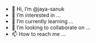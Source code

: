 - 👋 Hi, I’m @jaya-sanuk
- 👀 I’m interested in ...
- 🌱 I’m currently learning ...
- 💞️ I’m looking to collaborate on ...
- 📫 How to reach me ...

<!---
jaya-sanuk/jaya-sanuk is a ✨ special ✨ repository because its `README.md` (this file) appears on your GitHub profile.
You can click the Preview link to take a look at your changes.
--->
